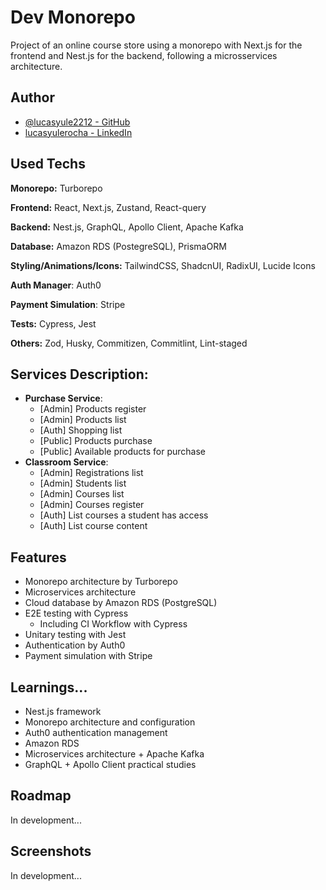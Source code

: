 # Dev Monorepo

Project of an online course store using a monorepo with Next.js for the frontend and Nest.js for the backend, following a microsservices architecture.


## Author

- [@lucasyule2212 - GitHub](https://www.github.com/lucasyule2212)
- [lucasyulerocha - LinkedIn](https://www.linkedin.com/in/lucasyulerocha/)


## Used Techs

**Monorepo:** Turborepo

**Frontend:** React, Next.js, Zustand, React-query

**Backend:** Nest.js, GraphQL, Apollo Client, Apache Kafka

**Database:** Amazon RDS (PostegreSQL), PrismaORM

**Styling/Animations/Icons:** TailwindCSS, ShadcnUI, RadixUI, Lucide Icons

**Auth Manager**: Auth0

**Payment Simulation**: Stripe

**Tests:** Cypress, Jest

**Others:** Zod, Husky, Commitizen, Commitlint, Lint-staged


## Services Description:
- **Purchase Service**: 
  - [Admin] Products register
  - [Admin] Products list
  - [Auth] Shopping list
  - [Public] Products purchase
  - [Public] Available products for purchase
- **Classroom  Service**:
  - [Admin] Registrations list
  - [Admin] Students list
  - [Admin] Courses list
  - [Admin] Courses register
  - [Auth] List courses a student has access
  - [Auth] List course content


## Features

- Monorepo architecture by Turborepo
- Microservices architecture
- Cloud database by Amazon RDS (PostgreSQL)
- E2E testing with Cypress
    - Including CI Workflow with Cypress
- Unitary testing with Jest
- Authentication by Auth0
- Payment simulation with Stripe


## Learnings...

- Nest.js framework
- Monorepo architecture and configuration
- Auth0 authentication management
- Amazon RDS
- Microservices architecture + Apache Kafka
- GraphQL + Apollo Client practical studies
  
## Roadmap
In development...

## Screenshots
In development...
